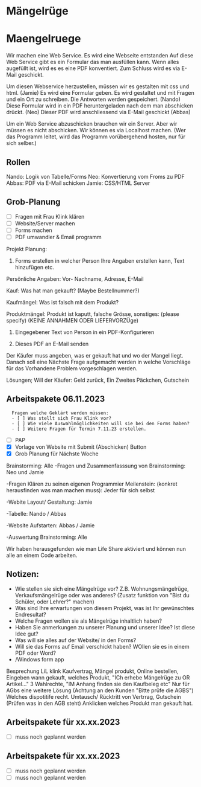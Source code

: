 # Mängelrüge
# Maengelruege
Wir machen eine Web Service.
Es wird eine Webseite entstanden
Auf diese Web Service gibt es ein Formular das man ausfüllen kann.
Wenn alles augefüllt ist, wird es es eine PDF konventiert.
Zum Schluss wird es via E-Mail geschickt.

Um diesen Webservice herzustellen, müssen wir es gestalten mit css und html. (Jamie)
Es wird eine Formular geben. Es wird gestaltet und mit Fragen und ein Ort zu schreiben. Die Antworten werden gespeichert. (Nando)
Diese Formular wird in ein PDF heruntergeladen nach dem man abschicken drückt. (Neo)
Dieser PDF wird anschliessend via E-Mail geschickt (Abbas)

Um ein Web Service abzuschicken brauchen wir ein Server. Aber wir müssen es nicht abschicken. Wir können es via Localhost machen. (Wer das Programm leitet, wird das Programm vorübergehend hosten, nur für sich selber.)

## Rollen
Nando: Logik von Tabelle/Forms
Neo: Konvertierung vom Froms zu PDF
Abbas: PDF via E-Mail schicken
Jamie: CSS/HTML Server 

## Grob-Planung
- [ ] Fragen mit Frau Klink klären
- [ ] Website/Server machen
- [ ] Forms machen
- [ ] PDF umwandler & Email programm

Projekt Planung: 

1. Forms erstellen in welcher Person Ihre Angaben erstellen kann, Text hinzufügen etc.

Persönliche Angaben: Vor- Nachname, Adresse, E-Mail

Kauf: Was hat man gekauft? (Maybe Bestellnummer?)

Kaufmängel: Was ist falsch mit dem Produkt?

Produktmängel: Produkt ist kaputt, falsche Grösse, sonstiges: (please specify) (KEINE ANNAHMEN ODER LIEFERVORZÜge) 

1. Eingegebener Text von Person in ein PDF-Konfigurieren

2. Dieses PDF an E-Mail senden

Der Käufer muss angeben, was er gekauft hat und wo der Mangel liegt. Danach soll eine Nächste Frage aufgemacht werden in welche Vorschläge für das Vorhandene Problem vorgeschlagen werden.

Lösungen; Will der Käufer: Geld zurück, Ein Zweites Päckchen, Gutschein

## Arbeitspakete 06.11.2023
      Fragen welche Geklärt werden müssen: 
      - [ ] Was stellt sich Frau Klink vor?
      - [ ] Wie viele Auswahlmöglichkeiten will sie bei den Forms haben?
      - [ ] Weitere Fragen für Termin 7.11.23 erstellen.

- [ ] PAP 
- [x] Vorlage von Website mit Submit (Abschicken) Button
- [x] Grob Planung für Nächste Woche

Brainstorming: Alle 
-Fragen und Zusammenfasssung von Brainstorming: Neo und Jamie 

-Fragen Klären zu seinen eigenen Programmier Meilenstein:  (konkret herausfinden was man machen muss): Jeder für sich selbst

-Webite Layout/ Gestaltung: Jamie 

-Tabelle: Nando / Abbas 

-Website Aufstarten: Abbas / Jamie 

-Auswertung Brainstorming: Alle 

Wir haben herausgefunden wie man Life Share aktiviert und können nun alle an einem Code arbeiten. 


## Notizen: 

- Wie stellen sie sich eine Mängelrüge vor? Z.B. Wohnungsmängelrüge, Verkaufsmängelrüge oder was anderes? (Zusatz funktion von "Bist du Schüler, oder Lehrer?" machen)
- Was sind Ihre erwartungen von diesem Projekt, was ist Ihr gewünschtes Endresultat? 
- Welche Fragen wollen sie als Mängelrüge inhaltlich haben? 
- Haben Sie anmerkungen zu unserer Planung und unserer Idee? Ist diese Idee gut? 
- Was will sie alles auf der Website/ in den Forms?
- Will sie das Forms auf Email verschickt haben? WOllen sie es in einem PDF oder Word?
- /Windows form app


Besprechung LiL klink
Kaufvertrag, Mängel produkt, Online bestellen, Eingeben wann gekauft, welches Produkt, "ICh erhebe Mängelrüge zu OR Artikel..." 3 Wahlrechte, "IM Anhang finden sie den Kaufbeleg etc"
Nur für AGbs eine weitere Lösung (Achtung an den Kunden "Bitte prüfe die AGBS") 
Welches dispotitife recht. 
Umtausch/ Rücktritt von Vertrrag, Gutschein (Prüfen was in den AGB steht) 
Anklicken welches Produkt man gekauft hat. 

## Arbeitspakete für xx.xx.2023
- [ ] muss noch geplannt werden

## Arbeitspakete für xx.xx.2023

- [ ] muss noch geplannt werden
- [ ] muss noch geplannt werden

